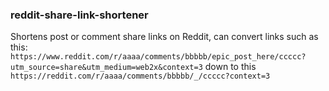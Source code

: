 ### reddit-share-link-shortener 
Shortens post or comment share links on Reddit, can convert links such as this:
`https://www.reddit.com/r/aaaa/comments/bbbbb/epic_post_here/ccccc?utm_source=share&utm_medium=web2x&context=3`
down to this
`https://reddit.com/r/aaaa/comments/bbbbb/_/ccccc?context=3`
